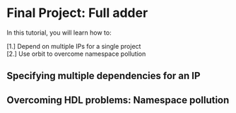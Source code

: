 # Final Project: Full adder

In this tutorial, you will learn how to:

[1.] Depend on multiple IPs for a single project  
[2.] Use orbit to overcome namespace pollution  

## Specifying multiple dependencies for an IP


## Overcoming HDL problems: Namespace pollution

